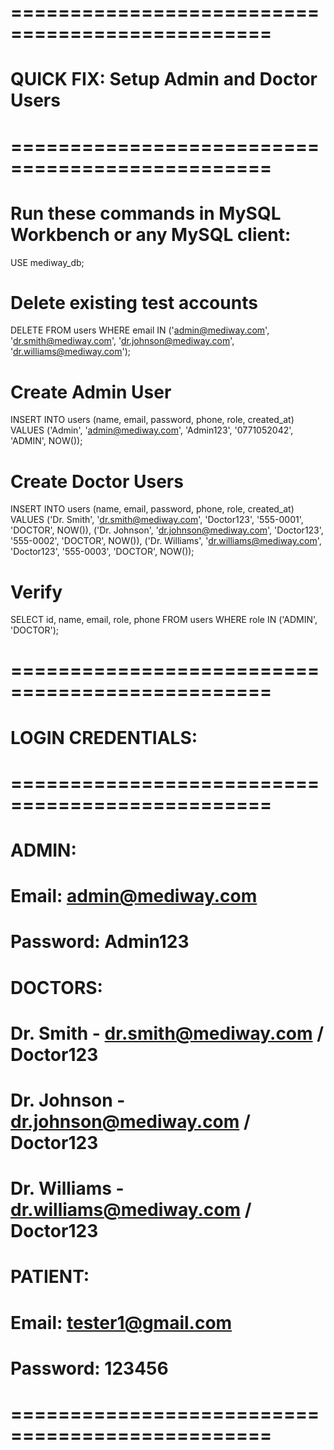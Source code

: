 # ================================================
# QUICK FIX: Setup Admin and Doctor Users
# ================================================
# 
# Run these commands in MySQL Workbench or any MySQL client:

USE mediway_db;

# Delete existing test accounts
DELETE FROM users WHERE email IN ('admin@mediway.com', 'dr.smith@mediway.com', 'dr.johnson@mediway.com', 'dr.williams@mediway.com');

# Create Admin User
INSERT INTO users (name, email, password, phone, role, created_at) 
VALUES ('Admin', 'admin@mediway.com', 'Admin123', '0771052042', 'ADMIN', NOW());

# Create Doctor Users
INSERT INTO users (name, email, password, phone, role, created_at) 
VALUES 
  ('Dr. Smith', 'dr.smith@mediway.com', 'Doctor123', '555-0001', 'DOCTOR', NOW()),
  ('Dr. Johnson', 'dr.johnson@mediway.com', 'Doctor123', '555-0002', 'DOCTOR', NOW()),
  ('Dr. Williams', 'dr.williams@mediway.com', 'Doctor123', '555-0003', 'DOCTOR', NOW());

# Verify
SELECT id, name, email, role, phone FROM users WHERE role IN ('ADMIN', 'DOCTOR');

# ================================================
# LOGIN CREDENTIALS:
# ================================================
# ADMIN:
#   Email: admin@mediway.com
#   Password: Admin123
#
# DOCTORS:
#   Dr. Smith - dr.smith@mediway.com / Doctor123
#   Dr. Johnson - dr.johnson@mediway.com / Doctor123  
#   Dr. Williams - dr.williams@mediway.com / Doctor123
#
# PATIENT:
#   Email: tester1@gmail.com
#   Password: 123456
# ================================================
